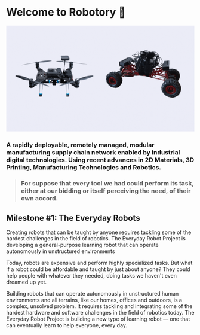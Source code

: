 # Welcome to Robotory 👋
![intro](/profile/robotory.gif)

### A rapidly deployable, remotely managed, modular manufacturing supply chain network enabled by industrial digital technologies. Using recent advances in 2D Materials, 3D Printing, Manufacturing Technologies and Robotics.

> ### For suppose that every tool we had could perform its task, either at our bidding or itself perceiving the need, of their own accord.

## Milestone #1: The Everyday Robots

Creating robots that can be taught by anyone requires tackling some of the hardest challenges in the field of robotics. The Everyday Robot Project is developing a general-purpose learning robot that can operate autonomously in unstructured environments

Today, robots are expensive and perform highly specialized tasks. But what if a robot could be affordable and taught by just about anyone? They could help people with whatever they needed, doing tasks we haven't even dreamed up yet.

Building robots that can operate autonomously in unstructured human environments and all terrains, like our homes, offices and outdoors, is a complex, unsolved problem. It requires tackling and integrating some of the hardest hardware and software challenges in the field of robotics today. The Everyday Robot Project is building a new type of learning robot — one that can eventually learn to help everyone, every day.
